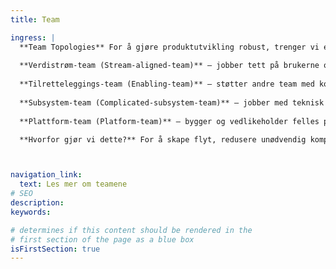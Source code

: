 ```yaml
---
title: Team

ingress: |
  **Team Topologies** For å gjøre produktutvikling robust, trenger vi en tydelig og fleksibel måte å organisere teamene våre på. Team Typologies hjelper oss med å sikre at teamene har klare roller, grenser og samarbeidsformer. Vi jobber i fire typer team: 
  
  **Verdistrøm-team (Stream-aligned-team)** – jobber tett på brukerne og leverer verdi kontinuerlig innenfor et avgrenset område.
  
  **Tilretteleggings-team (Enabling-team)** – støtter andre team med kompetanse og hjelper dem å løse hindringer. 
  
  **Subsystem-team (Complicated-subsystem-team)** – jobber med teknisk krevende områder som krever spesialkompetanse. 
  
  **Plattform-team (Platform-team)** – bygger og vedlikeholder felles plattformer og verktøy som gjør det lettere for andre team å levere. 

  **Hvorfor gjør vi dette?** For å skape flyt, redusere unødvendig kompleksitet og sikre at teamene får jobbet med det de er best på. 



navigation_link:
  text: Les mer om teamene
# SEO
description:
keywords:

# determines if this content should be rendered in the
# first section of the page as a blue box
isFirstSection: true
---
```

